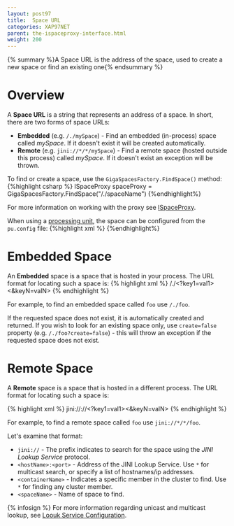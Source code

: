 ```yaml
---
layout: post97
title:  Space URL
categories: XAP97NET
parent: the-ispaceproxy-interface.html
weight: 200
---
```


{% summary %}A Space URL is the address of the space, used to create a new space or find an existing one{% endsummary %}

# Overview

A **Space URL** is a string that represents an address of a space. In short, there are two forms of space URLs:

* **Embedded** (e.g. `/./mySpace`) - Find an embedded (in-process) space called *mySpace*. If it doesn't exist it will be created automatically. 
* **Remote** (e.g. `jini://*/*/mySpace`) - Find a remote space (hosted outside this process) called *mySpace*. If it doesn't exist an exception will be thrown.

To find or create a space, use the `GigaSpacesFactory.FindSpace()` method:
{%highlight csharp %}
ISpaceProxy spaceProxy = GigaSpacesFactory.FindSpace("/./spaceName")
{%endhighlight%}

For more information on working with the proxy see [ISpaceProxy](the-ispaceproxy-interface.html).

When using a [processing unit](basic-processing-unit-container.html), the space can be configured from the `pu.config` file:
{%highlight xml %}
<BasicContainer>
    <SpaceProxies>
        <add Name="MySpace" Url="/./mySpace"/>
    </SpaceProxies>
</BasicContainer>
{%endhighlight%}

# Embedded Space

An **Embedded** space is a space that is hosted in your process. The URL format for locating such a space is:
{% highlight xml %}
/./<spaceName><?key1=val1><&keyN=valN>
{% endhighlight %}

For example, to find an embedded space called `foo` use `/./foo`.

If the requested space does not exist, it is automatically created and returned. If you wish to look for an existing space only, use `create=false` property (e.g. `/./foo?create=false`) - this will throw an exception if the requested space does not exist.

# Remote Space

A **Remote** space is a space that is hosted in a different process. The URL format for locating such a space is:

{% highlight xml %}
jini://<hostName>:<port>/<containerName>/<spaceName><?key1=val1><&keyN=valN>
{% endhighlight %}

For example, to find a remote space called `foo` use `jini://*/*/foo`.

Let's examine that format:

* `jini://` - The prefix indicates to search for the space using the *JINI Lookup Service* protocol.
* `<hostName>:<port>` - Address of the JINI Lookup Service. Use `*` for multicast search, or specify a list of hostnames/ip addresses.   
* `<containerName>` - Indicates a specific member in the cluster to find. Use `*` for finding any cluster member.
* `<spaceName>` - Name of space to find.

{% infosign %} For more information regarding unicast and multicast lookup, see [Loouk Service Configuration]({%currentadmurl%}/network-lookup-service-configuration.html).